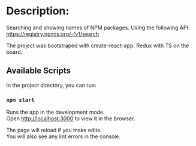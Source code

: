 # Description:

Searching and showing names of NPM packages. 
Using the following API: https://registry.npmjs.org/-/v1/search

The project was bootstraped with create-react-app.
Redux with TS on the board.

## Available Scripts

In the project directory, you can run:

### `npm start`

Runs the app in the development mode.\
Open [http://localhost:3000](http://localhost:3000) to view it in the browser.

The page will reload if you make edits.\
You will also see any lint errors in the console.

